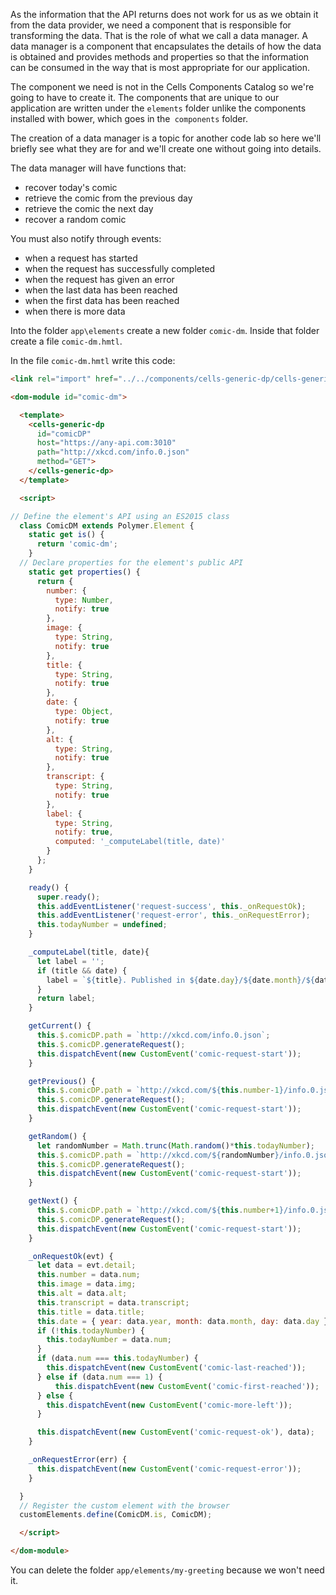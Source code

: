 
As the information that the API returns does not work for us as we obtain it from the data provider, we need a component that is responsible for transforming the data. That is the role of what we call a data manager. A data manager is a component that encapsulates the details of how the data is obtained and provides methods and properties so that the information can be consumed in the way that is most appropriate for our application.

The component we need is not in the Cells Components Catalog so we're going to have to create it. The components that are unique to our application are written under the `elements` folder unlike the components installed with bower, which goes in the` components` folder.

The creation of a data manager is a topic for another code lab so here we'll briefly see what they are for and we'll create one without going into details.

The data manager will have functions that:
* recover today's comic
* retrieve the comic from the previous day
* retrieve the comic the next day
* recover a random comic

You must also notify through events:
* when a request has started
* when the request has successfully completed
* when the request has given an error
* when the last data has been reached
* when the first data has been reached
* when there is more data

Into the folder `app\elements` create a new folder `comic-dm`. Inside that folder create a file `comic-dm.hmtl`.

In the file `comic-dm.hmtl` write this code:

```html
<link rel="import" href="../../components/cells-generic-dp/cells-generic-dp.html">

<dom-module id="comic-dm">

  <template>
    <cells-generic-dp
      id="comicDP"
      host="https://any-api.com:3010"
      path="http://xkcd.com/info.0.json"
      method="GET">
    </cells-generic-dp>
  </template>

  <script>

// Define the element's API using an ES2015 class
  class ComicDM extends Polymer.Element {
    static get is() {
      return 'comic-dm';
    }
  // Declare properties for the element's public API
    static get properties() {
      return {
        number: {
          type: Number,
          notify: true
        },
        image: {
          type: String,
          notify: true
        },
        title: {
          type: String,
          notify: true
        },
        date: {
          type: Object,
          notify: true
        },
        alt: {
          type: String,
          notify: true
        },
        transcript: {
          type: String,
          notify: true
        },
        label: {
          type: String,
          notify: true,
          computed: '_computeLabel(title, date)'
        }
      };
    }

    ready() {
      super.ready();
      this.addEventListener('request-success', this._onRequestOk);
      this.addEventListener('request-error', this._onRequestError);
      this.todayNumber = undefined;
    }

    _computeLabel(title, date){
      let label = '';
      if (title && date) {
        label = `${title}. Published in ${date.day}/${date.month}/${date.year}`;
      }
      return label;
    }

    getCurrent() {
      this.$.comicDP.path = `http://xkcd.com/info.0.json`;
      this.$.comicDP.generateRequest();
      this.dispatchEvent(new CustomEvent('comic-request-start'));
    }

    getPrevious() {
      this.$.comicDP.path = `http://xkcd.com/${this.number-1}/info.0.json`;
      this.$.comicDP.generateRequest();
      this.dispatchEvent(new CustomEvent('comic-request-start'));
    }

    getRandom() {
      let randomNumber = Math.trunc(Math.random()*this.todayNumber);
      this.$.comicDP.path = `http://xkcd.com/${randomNumber}/info.0.json`;
      this.$.comicDP.generateRequest();
      this.dispatchEvent(new CustomEvent('comic-request-start'));
    }

    getNext() {
      this.$.comicDP.path = `http://xkcd.com/${this.number+1}/info.0.json`;
      this.$.comicDP.generateRequest();
      this.dispatchEvent(new CustomEvent('comic-request-start'));
    }

    _onRequestOk(evt) {
      let data = evt.detail;
      this.number = data.num;
      this.image = data.img;
      this.alt = data.alt;
      this.transcript = data.transcript;
      this.title = data.title;
      this.date = { year: data.year, month: data.month, day: data.day };
      if (!this.todayNumber) {
        this.todayNumber = data.num;
      }
      if (data.num === this.todayNumber) {
        this.dispatchEvent(new CustomEvent('comic-last-reached'));
      } else if (data.num === 1) {
          this.dispatchEvent(new CustomEvent('comic-first-reached'));
      } else {
        this.dispatchEvent(new CustomEvent('comic-more-left'));
      }

      this.dispatchEvent(new CustomEvent('comic-request-ok'), data);
    }

    _onRequestError(err) {
      this.dispatchEvent(new CustomEvent('comic-request-error'));
    }

  }
  // Register the custom element with the browser
  customElements.define(ComicDM.is, ComicDM);

  </script>

</dom-module>
```

You can delete the folder `app/elements/my-greeting` because we won't need it.